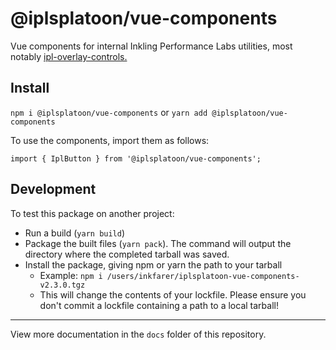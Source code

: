 # @iplsplatoon/vue-components

Vue components for internal Inkling Performance Labs utilities, most notably [ipl-overlay-controls.](https://github.com/inkfarer/ipl-overlay-controls)

## Install

`npm i @iplsplatoon/vue-components` or `yarn add @iplsplatoon/vue-components`

To use the components, import them as follows:

`import { IplButton } from '@iplsplatoon/vue-components';`

## Development

To test this package on another project:

- Run a build (`yarn build`)
- Package the built files (`yarn pack`). The command will output the directory where the completed tarball was saved.
- Install the package, giving npm or yarn the path to your tarball
  - Example: `npm i /users/inkfarer/iplsplatoon-vue-components-v2.3.0.tgz`
  - This will change the contents of your lockfile. Please ensure you don't commit a lockfile containing a path to a
    local tarball!

---

View more documentation in the `docs` folder of this repository.
